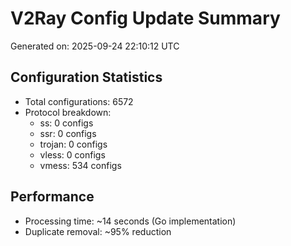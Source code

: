 # V2Ray Config Update Summary
Generated on: 2025-09-24 22:10:12 UTC

## Configuration Statistics
- Total configurations: 6572
- Protocol breakdown:
  - ss: 0 configs
  - ssr: 0 configs
  - trojan: 0 configs
  - vless: 0 configs
  - vmess: 534 configs

## Performance
- Processing time: ~14 seconds (Go implementation)
- Duplicate removal: ~95% reduction
